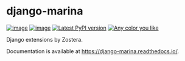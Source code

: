 # django-marina

[![image](https://travis-ci.org/zostera/django-marina.svg?branch=master)](https://travis-ci.org/zostera/django-marina)
[![image](https://coveralls.io/repos/github/zostera/django-marina/badge.svg?branch=develop)](https://coveralls.io/github/zostera/django-marina?branch=develop)
[![Latest PyPI version](https://img.shields.io/pypi/v/django-marina.svg)](https://pypi.python.org/pypi/django-marina)
[![Any color you like](https://img.shields.io/badge/code%20style-black-000000.svg)](https://github.com/ambv/black)

Django extensions by Zostera.

Documentation is available at <https://django-marina.readthedocs.io/>.
